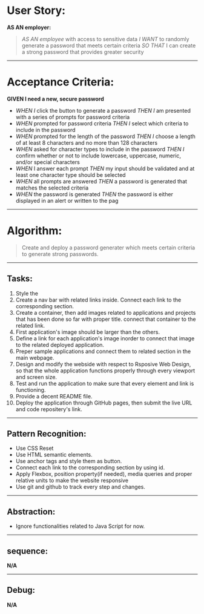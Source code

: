 # User Story:

**AS AN employer:**
>*AS AN employee* with access to sensitive data
>*I WANT* to randomly generate a password that meets certain criteria
>*SO THAT* I can create a strong password that provides greater security

---

# Acceptance Criteria:
**GIVEN I need a new, secure password**
- *WHEN I* click the button to generate a password
  *THEN I* am presented with a series of prompts for password criteria
- *WHEN* prompted for password criteria
  *THEN I* select which criteria to include in the password
- *WHEN* prompted for the length of the password
  *THEN I* choose a length of at least 8 characters and no more than 128 characters
- *WHEN* asked for character types to include in the password
  *THEN I* confirm whether or not to include lowercase, uppercase, numeric, and/or special characters
- *WHEN* I answer each prompt
  *THEN* my input should be validated and at least one character type should be selected
- *WHEN* all prompts are answered
  *THEN* a password is generated that matches the selected criteria
- *WHEN* the password is generated
  *THEN* the password is either displayed in an alert or written to the pag

---

# Algorithm:
>Create and deploy a  password generater which meets certain criteria to generate strong passwords.

---
## Tasks:
1. Style the 
2. Create a nav bar with related links inside. Connect each link to the corresponding section.
3. Create a container, then add images related to applications and projects that has been done so far with proper title. connect that container to the related link.
4. First application's image should be larger than the others.
5. Define a link for each application's image inorder to connect that image to the related deployed application.
6. Preper sample applications  and connect them to related section in the main webpage.
7. Design and modify the webside with respect to Rsposive Web Design, so that the whole application functions properly through every viewport and screen size. 
8. Test and run the application to make sure that every element and link is functioning.
9. Provide a decent README file.
10. Deploy the application through GitHub pages, then submit the live URL and code repositery's link. 

---
## Pattern Recognition:
- Use CSS Reset
- Use HTML semantic elements.
- Use anchor tags and style them as button.
- Connect each link to the corresponding section by using id.
- Apply Flexbox, position property(if needed), media queries and proper relative units to make the website responsive
- Use git and github to track every step and changes.

---
## Abstraction:
- Ignore functionalities related to Java Script for now.

---
## sequence:
**N/A**

---
## Debug:
**N/A**